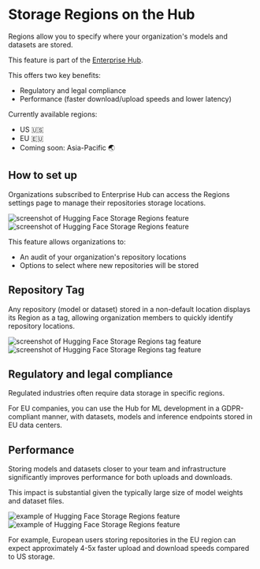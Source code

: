 # Storage Regions on the Hub

Regions allow you to specify where your organization's models and datasets are stored.

<Tip warning={true}>
This feature is part of the <a href="https://huggingface.co/enterprise" target="_blank">Enterprise Hub</a>.
</Tip>

This offers two key benefits:

- Regulatory and legal compliance
- Performance (faster download/upload speeds and lower latency)

Currently available regions:

- US 🇺🇸
- EU 🇪🇺
- Coming soon: Asia-Pacific 🌏

## How to set up

Organizations subscribed to Enterprise Hub can access the Regions settings page to manage their repositories storage locations.

<div class="flex justify-center" style="max-width: 550px">
  <img
    class="block dark:hidden !m-0"
    src="https://huggingface.co/datasets/huggingface/documentation-images/resolve/main/enterprise/regions.png"
    alt="screenshot of Hugging Face Storage Regions feature"
  />
  <img
    class="hidden dark:block !m-0"
    src="https://huggingface.co/datasets/huggingface/documentation-images/resolve/main/enterprise/dark-regions.png"
    alt="screenshot of Hugging Face Storage Regions feature"
  />
</div>

This feature allows organizations to:

- An audit of your organization's repository locations
- Options to select where new repositories will be stored

## Repository Tag

Any repository (model or dataset) stored in a non-default location displays its Region as a tag, allowing organization members to quickly identify repository locations.

<div class="flex justify-center" style="max-width: 550px">
  <img
    class="block dark:hidden !m-0"
    src="https://huggingface.co/datasets/huggingface/documentation-images/resolve/main/enterprise/region-tag.png"
    alt="screenshot of Hugging Face Storage Regions tag feature"
  />
  <img
    class="hidden dark:block !m-0"
    src="https://huggingface.co/datasets/huggingface/documentation-images/resolve/main/enterprise/dark-region-tag.png"
    alt="screenshot of Hugging Face Storage Regions tag feature"
  />
</div>

## Regulatory and legal compliance

Regulated industries often require data storage in specific regions.

For EU companies, you can use the Hub for ML development in a GDPR-compliant manner, with datasets, models and inference endpoints stored in EU data centers.

## Performance

Storing models and datasets closer to your team and infrastructure significantly improves performance for both uploads and downloads.

This impact is substantial given the typically large size of model weights and dataset files.

<div class="flex justify-center" style="max-width: 750px;">
  <img
    class="block dark:hidden !m-0"
    src="https://huggingface.co/datasets/huggingface/documentation-images/resolve/main/enterprise/region-git-code.png"
    alt="example of Hugging Face Storage Regions feature"
  />
  <img
    class="hidden dark:block !m-0"
    src="https://huggingface.co/datasets/huggingface/documentation-images/resolve/main/enterprise/dark-region-git-code.png"
    alt="example of Hugging Face Storage Regions feature"
  />
</div>

For example, European users storing repositories in the EU region can expect approximately 4-5x faster upload and download speeds compared to US storage.
